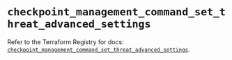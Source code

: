 # `checkpoint_management_command_set_threat_advanced_settings`

Refer to the Terraform Registry for docs: [`checkpoint_management_command_set_threat_advanced_settings`](https://registry.terraform.io/providers/checkpointsw/checkpoint/2.11.0/docs/resources/management_command_set_threat_advanced_settings).
